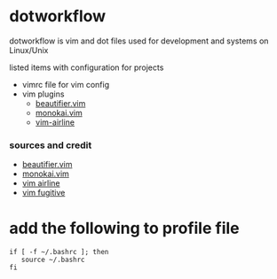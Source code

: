 # dotworkflow
dotworkflow is vim and dot files used for development and systems on Linux/Unix

listed items with configuration for projects

- vimrc file for vim config
- vim plugins
  - [beautifier.vim](https://github.com/maksimr/vim-jsbeautify)
  - [monokai.vim](https://github.com/sickill/vim-monokai)
  - [vim-airline](https://github.com/vim-airline/vim-airline)



### sources and credit

- [beautifier.vim](https://github.com/maksimr/vim-jsbeautify)
- [monokai.vim](https://github.com/sickill/vim-monokai)
- [vim airline](https://github.com/vim-airline/vim-airline)
- [vim fugitive](https://github.com/tpope/vim-fugitive)

# add the following to profile file


```shell
if [ -f ~/.bashrc ]; then
   source ~/.bashrc
fi
```
